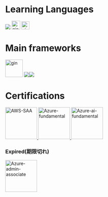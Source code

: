 

# Learning Languages

![](https://skillicons.dev/icons?i=golang,ruby,typescript,"")
<img src="https://static.velvetcache.org/pages/2018/06/13/party-gopher/dancing-gopher.gif" alt="gin" width="27">
<img src="https://static.velvetcache.org/pages/2018/06/13/party-gopher/dancing-gopher.gif" alt="gin" width="25">
<!--
![](https://github-readme-stats.vercel.app/api/top-langs?username=K123584&show_icons=true&locale=en&layout=compact)
-->
# Main frameworks
<img src="https://avatars.githubusercontent.com/u/7894478?v=4" alt="gin" width="55"> ![](https://skillicons.dev/icons?i=rails)![](https://skillicons.dev/icons?i=react)

# Certifications
<a href="https://www.credly.com/badges/12204726-55c8-4b62-9128-eb9e9d942da1">
  <img src="https://github.com/K123584/images/blob/main/aws-certified-solutions-architect-associate.png" alt="AWS-SAA" width="100">
</a>

<a href="https://www.credly.com/badges/30a4cc72-422f-4a0c-86fb-ae244e4e293a/public_url">
  <img src="https://github.com/K123584/images/blob/main/microsoft-certified-azure-fundamentals.png" alt="Azure-fundamental" width="100">
</a>

<a href="https://www.credly.com/badges/41a017e6-ad9d-4475-929a-342b38eb116f/public_url">
  <img src="https://github.com/K123584/images/blob/main/microsoft-certified-azure-ai-fundamentals.png" alt="Azure-ai-fundamental" width="100">
</a>

###   Expired(期限切れ)
<a href="https://www.credly.com/badges/41a017e6-ad9d-4475-929a-342b38eb116f/public_url">
  <img src="https://github.com/K123584/images/blob/main/microsoft-certified-azure-administrator-associate.2.png" alt="Azure-admin-associate" width="100">
</a>

